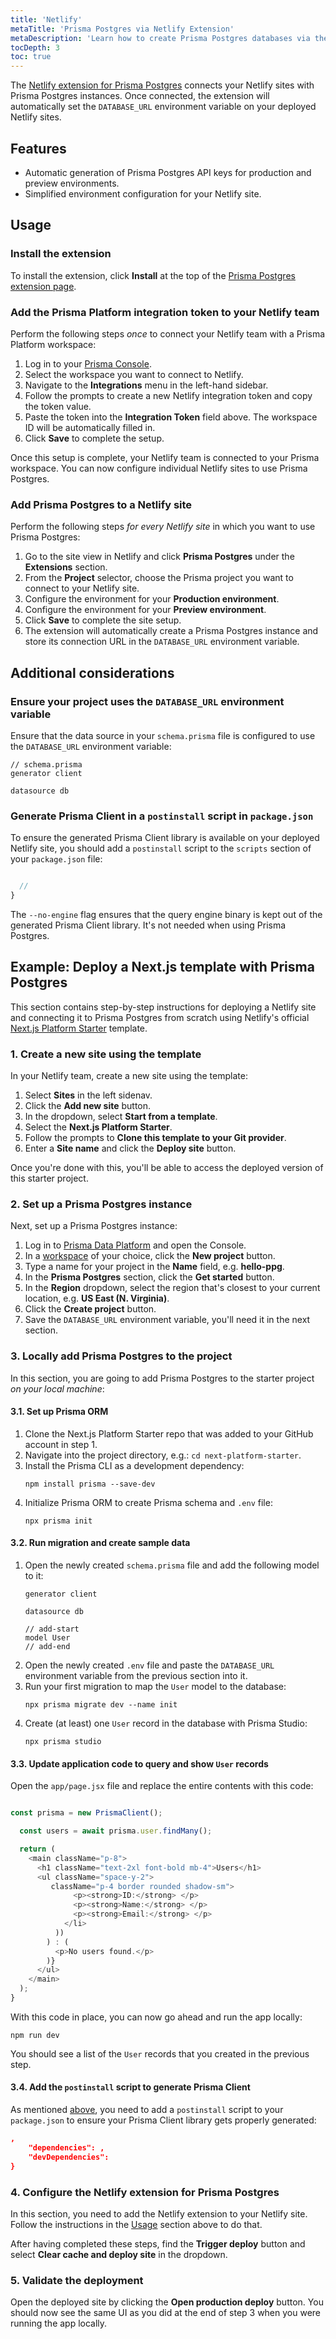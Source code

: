 ```yaml
---
title: 'Netlify'
metaTitle: 'Prisma Postgres via Netlify Extension'
metaDescription: 'Learn how to create Prisma Postgres databases via the official Netlify extension and deploy your applications with it.'
tocDepth: 3
toc: true
---
```


The [Netlify extension for Prisma Postgres](https://www.netlify.com/integrations/prisma) connects your Netlify sites with Prisma Postgres instances. Once connected, the extension will automatically set the `DATABASE_URL` environment variable on your deployed Netlify sites.

## Features

- Automatic generation of Prisma Postgres API keys for production and preview environments.
- Simplified environment configuration for your Netlify site.

## Usage

### Install the extension

To install the extension, click **Install** at the top of the [Prisma Postgres extension page](https://www.netlify.com/integrations/prisma).

### Add the Prisma Platform integration token to your Netlify team

Perform the following steps _once_ to connect your Netlify team with a Prisma Platform workspace:

1. Log in to your [Prisma Console](https://console.prisma.io).
2. Select the workspace you want to connect to Netlify.
3. Navigate to the **Integrations** menu in the left-hand sidebar.
4. Follow the prompts to create a new Netlify integration token and copy the token value.
5. Paste the token into the **Integration Token** field above. The workspace ID will be automatically filled in.
6. Click **Save** to complete the setup.

Once this setup is complete, your Netlify team is connected to your Prisma workspace. You can now configure individual Netlify sites to use Prisma Postgres.

### Add Prisma Postgres to a Netlify site

Perform the following steps _for every Netlify site_ in which you want to use Prisma Postgres:

1. Go to the site view in Netlify and click **Prisma Postgres** under the **Extensions** section.
2. From the **Project** selector, choose the Prisma project you want to connect to your Netlify site.
3. Configure the environment for your **Production environment**.
4. Configure the environment for your **Preview environment**.
5. Click **Save** to complete the site setup.
6. The extension will automatically create a Prisma Postgres instance and store its connection URL in the `DATABASE_URL` environment variable.

## Additional considerations

### Ensure your project uses the `DATABASE_URL` environment variable

Ensure that the data source in your `schema.prisma` file is configured to use the `DATABASE_URL` environment variable:

```prisma
// schema.prisma
generator client 

datasource db 
```

### Generate Prisma Client in a `postinstall` script in `package.json`

To ensure the generated Prisma Client library is available on your deployed Netlify site, you should add a `postinstall` script to the `scripts` section of your `package.json` file:

```js file=package.json

  //
}
```

The `--no-engine` flag ensures that the query engine binary is kept out of the generated Prisma Client library. It's not needed when using Prisma Postgres.

## Example: Deploy a Next.js template with Prisma Postgres

This section contains step-by-step instructions for deploying a Netlify site and connecting it to Prisma Postgres from scratch using Netlify's official [Next.js Platform Starter](https://github.com/netlify-templates/next-platform-starter) template.

### 1. Create a new site using the template

In your Netlify team, create a new site using the template:

1. Select **Sites** in the left sidenav.
1. Click the **Add new site** button.
1. In the dropdown, select **Start from a template**.
1. Select the **Next.js Platform Starter**.
1. Follow the prompts to **Clone this template to your Git provider**.
1. Enter a **Site name** and click the **Deploy site** button.

Once you're done with this, you'll be able to access the deployed version of this starter project.

### 2. Set up a Prisma Postgres instance

Next, set up a Prisma Postgres instance:

1. Log in to [Prisma Data Platform](https://console.prisma.io/) and open the Console.
1. In a [workspace](/platform/about#workspace) of your choice, click the **New project** button.
1. Type a name for your project in the **Name** field, e.g. **hello-ppg**.
1. In the **Prisma Postgres** section, click the **Get started** button.
1. In the **Region** dropdown, select the region that's closest to your current location, e.g. **US East (N. Virginia)**.
1. Click the **Create project** button.
1. Save the `DATABASE_URL` environment variable, you'll need it in the next section.

### 3. Locally add Prisma Postgres to the project

In this section, you are going to add Prisma Postgres to the starter project _on your local machine_:

#### 3.1. Set up Prisma ORM

1. Clone the Next.js Platform Starter repo that was added to your GitHub account in step 1.
1. Navigate into the project directory, e.g.: `cd next-platform-starter`.
1. Install the Prisma CLI as a development dependency:
    ```terminal
    npm install prisma --save-dev
    ```
1. Initialize Prisma ORM to create Prisma schema and `.env` file:
    ```terminal
    npx prisma init
    ```

#### 3.2. Run migration and create sample data

1. Open the newly created `schema.prisma` file and add the following model to it:
    ```prisma file=schema.prisma
    generator client 

    datasource db 

    // add-start
    model User 
    // add-end
    ```
1. Open the newly created `.env` file and paste the `DATABASE_URL` environment variable from the previous section into it.
1. Run your first migration to map the `User` model to the database:
    ```terminal
    npx prisma migrate dev --name init
    ```
1. Create (at least) one `User` record in the database with Prisma Studio:
    ```terminal
    npx prisma studio
    ```

#### 3.3. Update application code to query and show `User` records

Open the `app/page.jsx` file and replace the entire contents with this code:

```js file=app/page.jsx

const prisma = new PrismaClient();

  const users = await prisma.user.findMany();

  return (
    <main className="p-8">
      <h1 className="text-2xl font-bold mb-4">Users</h1>
      <ul className="space-y-2">
         className="p-4 border rounded shadow-sm">
              <p><strong>ID:</strong> </p>
              <p><strong>Name:</strong> </p>
              <p><strong>Email:</strong> </p>
            </li>
          ))
        ) : (
          <p>No users found.</p>
        )}
      </ul>
    </main>
  );
}
```

With this code in place, you can now go ahead and run the app locally:

```terminal
npm run dev
```

You should see a list of the `User` records that you created in the previous step.

#### 3.4. Add the `postinstall` script to generate Prisma Client

As mentioned [above](#generate-prisma-client-in-a-postinstall-script-in-packagejson), you need to add a `postinstall` script to your `package.json` to ensure your Prisma Client library gets properly generated:

```json file=package.json
,
    "dependencies": ,
    "devDependencies": 
}
```

### 4. Configure the Netlify extension for Prisma Postgres

In this section, you need to add the Netlify extension to your Netlify site. Follow the instructions in the [Usage](#usage) section above to do that.

After having completed these steps, find the **Trigger deploy** button and select **Clear cache and deploy site** in the dropdown.

### 5. Validate the deployment

Open the deployed site by clicking the **Open production deploy** button. You should now see the same UI as you did at the end of step 3 when you were running the app locally.